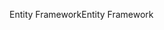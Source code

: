<span data-ttu-id="e34e5-101">Entity Framework</span><span class="sxs-lookup"><span data-stu-id="e34e5-101">Entity Framework</span></span>